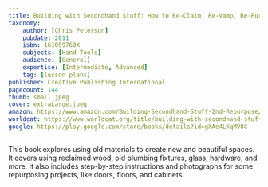 ```yaml
---
title: Building with Secondhand Stuff: How to Re-Claim, Re-Vamp, Re-Purpose & Re-Use Salvaged & Leftover Building Materials
taxonomy:
	author: [Chris Peterson]
	pubdate: 2011
	isbn: 161059763X
	subjects: [Hand Tools]
	audience: [General]
	expertise: [Intermediate, Advanced]
	tag: [lesson plans]
publisher: Creative Publishing International
pagecount: 144
thumb: small.jpeg
cover: extraLarge.jpeg
amazon: https://www.amazon.com/Building-Secondhand-Stuff-2nd-Repurpose/dp/1591866812/ref=sr_1_1?keywords=Building+with+secondhand+stuff+%3A+how+to+reclaim%2C+repurpose%2C+re-use+%26+upcycle+salvaged+%26+leftover+materials&qid=1575492999&sr=8-1
worldcat: https://www.worldcat.org/title/building-with-secondhand-stuff-how-to-reclaim-repurpose-re-use-upcycle-salvaged-leftover-materials/oclc/1033414986&referer=brief_results
google: https://play.google.com/store/books/details?id=gXAe4LKqMV8C
---
```

This book explores using old materials to create new and beautiful spaces.  It covers using reclaimed wood, old plumbing fixtures, glass, hardware, and more.  It also includes step-by-step instructions and photographs for some repurposing projects, like doors, floors, and cabinets.